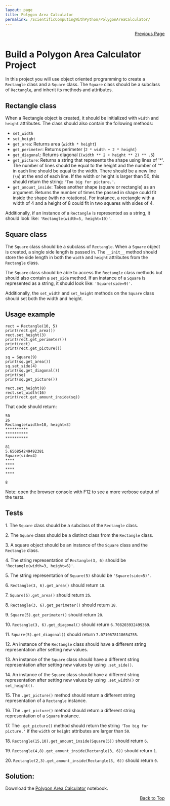 ```yaml
---
layout: page
title: Polygon Area Calculator
permalink: /ScientificComputingWithPython/PolygonAreaCalculator/
---
```


<p  align="right"><a href="#" onclick="history.back(); return false;">Previous Page</a></p>

# Build a Polygon Area Calculator Project

In this project you will use object oriented programming to create a `Rectangle` class and a `Square` class. The `Square` class should be a subclass of `Rectangle`, and inherit its methods and attributes.

## Rectangle class

When a Rectangle object is created, it should be initialized with `width` and `height` attributes. The class should also contain the following methods:

- `set_width`
- `set_height`
- `get_area`: Returns area (`width * height`)
- `get_perimeter`: Returns perimeter (`2 * width + 2 * height`)
- `get_diagonal`: Returns diagonal (`(width ** 2 + height ** 2) ** .5`)
- `get_picture`: Returns a string that represents the shape using lines of '\*'. The number of lines should be equal to the height and the number of '\*' in each line should be equal to the width. There should be a new line (`\n`) at the end of each line. If the width or height is larger than 50, this should return the string: `'Too big for picture.'`.
- `get_amount_inside`: Takes another shape (square or rectangle) as an argument. Returns the number of times the passed in shape could fit inside the shape (with no rotations). For instance, a rectangle with a width of 4 and a height of 8 could fit in two squares with sides of 4.

Additionally, if an instance of a `Rectangle` is represented as a string, it should look like: `'Rectangle(width=5, height=10)'`.

## Square class

The `Square` class should be a subclass of `Rectangle`. When a `Square` object is created, a single side length is passed in. The `__init__` method should store the side length in both the `width` and `height` attributes from the `Rectangle` class.

The `Square` class should be able to access the `Rectangle` class methods but should also contain a `set_side` method. If an instance of a `Square` is represented as a string, it should look like: `'Square(side=9)'`.

Additionally, the `set_width` and `set_height` methods on the `Square` class should set both the width and height.

## Usage example

```
rect = Rectangle(10, 5)
print(rect.get_area())
rect.set_height(3)
print(rect.get_perimeter())
print(rect)
print(rect.get_picture())

sq = Square(9)
print(sq.get_area())
sq.set_side(4)
print(sq.get_diagonal())
print(sq)
print(sq.get_picture())

rect.set_height(8)
rect.set_width(16)
print(rect.get_amount_inside(sq))
```

That code should return:

```
50
26
Rectangle(width=10, height=3)
**********
**********
**********

81
5.656854249492381
Square(side=4)
****
****
****
****

8
```

Note: open the browser console with F12 to see a more verbose output of the tests.

## Tests

1\. The `Square` class should be a subclass of the `Rectangle` class.

2\. The `Square` class should be a distinct class from the `Rectangle` class.

3\. A square object should be an instance of the `Square` class and the `Rectangle` class.

4\. The string representation of `Rectangle(3, 6)` should be `'Rectangle(width=3, height=6)'`.

5\. The string representation of `Square(5)` should be `'Square(side=5)'`.

6\. `Rectangle(3, 6).get_area()` should return `18`.

7\. `Square(5).get_area()` should return `25`.

8\. `Rectangle(3, 6).get_perimeter()` should return `18`.

9\. `Square(5).get_perimeter()` should return `20`.

10\. `Rectangle(3, 6).get_diagonal()` should return `6.708203932499369`.

11\. `Square(5).get_diagonal()` should return `7.0710678118654755`.

12\. An instance of the `Rectangle` class should have a different string representation after setting new values.

13\. An instance of the `Square` class should have a different string representation after setting new values by using `.set_side()`.

14\. An instance of the `Square` class should have a different string representation after setting new values by using `.set_width()` or `set_height()`.

15\. The `.get_picture()` method should return a different string representation of a `Rectangle` instance.

16\. The `.get_picture()` method should return a different string representation of a `Square` instance.

17\. The `.get_picture()` method should return the string `'Too big for picture.'` if the `width` or `height` attributes are larger than `50`.

18\. `Rectangle(15,10).get_amount_inside(Square(5))` should return `6`.

19\. `Rectangle(4,8).get_amount_inside(Rectangle(3, 6))` should return `1`.

20\. `Rectangle(2,3).get_amount_inside(Rectangle(3, 6))` should return `0`.

## Solution:

Download the [Polygon Area Calculator](./PolygonAreaCalculator_project.ipynb) notebook.

<p align="right"><a href="#" onclick="scrollToTop(); return false;">Back to Top</a></p>
